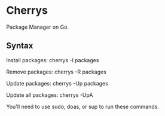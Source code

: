 # Cherrys
Package Manager on Go.

## Syntax
Install packages: cherrys -I packages

Remove packages: cherrys -R packages

Update packages: cherrys -Up packages

Update all packages: cherrys -UpA

You'll need to use sudo, doas, or sup to run these commands.
